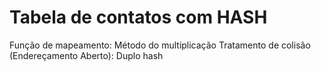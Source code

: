 # Tabela de contatos com HASH

Função de mapeamento: Método do multiplicação
Tratamento de colisão (Endereçamento Aberto): Duplo hash
